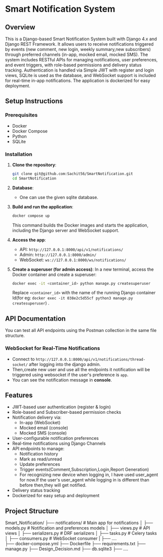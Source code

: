 # Smart Notification System

## Overview
This is a Django-based Smart Notification System built with Django 4.x and Django REST Framework. It allows users to receive notifications triggered by events (new comment, new login, weekly summary,new subscribers) through preferred channels (in-app, mocked email, mocked SMS). The system includes RESTful APIs for managing notifications, user preferences, and event triggers, with role-based permissions and delivery status tracking. Authentication is handled via Simple JWT with register and login views, SQLite is used as the database, and WebSocket support is included for real-time in-app notifications. The application is dockerized for easy deployment.

## Setup Instructions
### Prerequisites
- Docker
- Docker Compose
- Python
- SQLite

### Installation
1. **Clone the repository**:
   ```bash
   git clone git@github.com:Sachit56/SmartNotification.git
   cd SmartNotification
   ```

2. **Database**:
   - One can use the given sqlite database.

3. **Build and run the application**:
   ```bash
   docker compose up
   ```
   This command builds the Docker images and starts the application, including the Django server and WebSocket support.

4. **Access the app**:
   - API: `http://127.0.0.1:8000/api/v1/notifications/`
   - Admin: `http://127.0.0.1:8000/admin/`
   - WebSocket: `ws://127.0.0.1:8000/ws/notifications/`

5. **Create a superuser (for admin access)**:
   In a new terminal, access the Docker container and create a superuser:
   ```bash
   docker exec -it <container_id> python manage.py createsuperuser
   ```
   Replace `<container_id>` with the name of the running Django container Id(for eg: `docker exec -it 038e2c5d55cf python3 manage.py createsuperuser`) .

## API Documentation

You can test all API endpoints using the Postman collection in the same file structure.


### WebSocket for Real-Time Notifications
- Connect to `http://127.0.0.1:8000/api/v1/notifications/thread-socket/` after logging into the django admin.
- Then,create new user and use all the endpoints it notification will be triggered using websocket if the user's preference is `app`.
- You can see the notification message in **console**.

## Features
- JWT-based user authentication (register & login)
- Role-based and Subscriber-based permission checks
- Notification delivery via:
  - In-app (WebSocket)
  - Mocked email (console)
  - Mocked SMS (console)
- User-configurable notification preferences
- Real-time notifications using Django Channels
- API endpoints to manage:
  - Notification history
  - Mark as read/unread
  - Update preferences
  - Trigger events(Comment,Subscription,Login,Report Generation)
  - For recognizing new device when logging in, I have used user_agent for now.If the user's user_agent while logging in is different than before then,they will get notified.
- Delivery status tracking
- Dockerized for easy setup and deployment

## Project Structure

Smart_Notification/
├── notifications/        # Main app for notifications
│   ├── models.py         # Notification and preferences models
│   ├── views.py          # API views
│   ├── serializers.py    # DRF serializers
│   ├── tasks.py          # Celery tasks
│   ├── consumers.py      # WebSocket consumer
|   ├── ....      
├── docker-compose.yml
├── Dockerfile
├── requirements.txt
├── manage.py
├── Design_Decision.md
├── db.sqlite3
├── ....